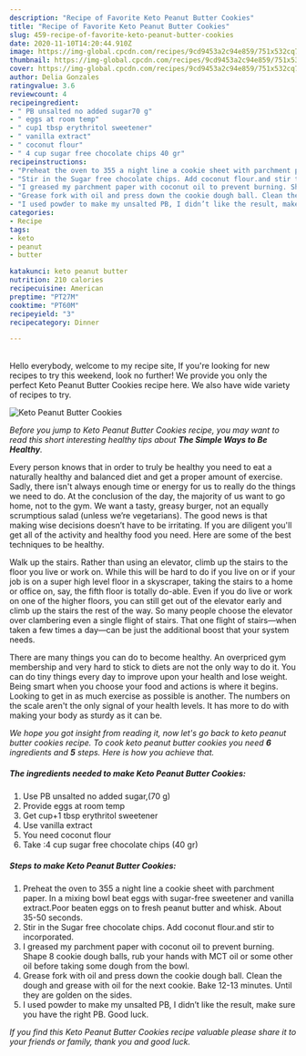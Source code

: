 ```yaml
---
description: "Recipe of Favorite Keto Peanut Butter Cookies"
title: "Recipe of Favorite Keto Peanut Butter Cookies"
slug: 459-recipe-of-favorite-keto-peanut-butter-cookies
date: 2020-11-10T14:20:44.910Z
image: https://img-global.cpcdn.com/recipes/9cd9453a2c94e859/751x532cq70/keto-peanut-butter-cookies-recipe-main-photo.jpg
thumbnail: https://img-global.cpcdn.com/recipes/9cd9453a2c94e859/751x532cq70/keto-peanut-butter-cookies-recipe-main-photo.jpg
cover: https://img-global.cpcdn.com/recipes/9cd9453a2c94e859/751x532cq70/keto-peanut-butter-cookies-recipe-main-photo.jpg
author: Delia Gonzales
ratingvalue: 3.6
reviewcount: 4
recipeingredient:
- " PB unsalted no added sugar70 g"
- " eggs at room temp"
- " cup1 tbsp erythritol sweetener"
- " vanilla extract"
- " coconut flour"
- " 4 cup sugar free chocolate chips 40 gr"
recipeinstructions:
- "Preheat the oven to 355 a night line a cookie sheet with parchment paper. In a mixing bowl beat eggs with sugar-free sweetener and vanilla extract.Poor beaten eggs on to fresh peanut butter and whisk. About 35-50 seconds."
- "Stir in the Sugar free chocolate chips. Add coconut flour.and stir to incorporated."
- "I greased my parchment paper with coconut oil to prevent burning. Shape 8 cookie dough balls, rub your hands with MCT oil or some other oil before taking some dough from the bowl."
- "Grease fork with oil and press down the cookie dough ball. Clean the dough and grease with oil for the next cookie. Bake 12-13 minutes. Until they are golden on the sides."
- "I used powder to make my unsalted PB, I didn’t like the result, make sure you have the right PB. Good luck."
categories:
- Recipe
tags:
- keto
- peanut
- butter

katakunci: keto peanut butter 
nutrition: 210 calories
recipecuisine: American
preptime: "PT27M"
cooktime: "PT60M"
recipeyield: "3"
recipecategory: Dinner

---
```

<br>
Hello everybody, welcome to my recipe site, If you're looking for new recipes to try this weekend, look no further! We provide you only the perfect Keto Peanut Butter Cookies recipe here. We also have wide variety of recipes to try.
<br>


![Keto Peanut Butter Cookies](https://img-global.cpcdn.com/recipes/9cd9453a2c94e859/751x532cq70/keto-peanut-butter-cookies-recipe-main-photo.jpg)

<i>Before you jump to Keto Peanut Butter Cookies recipe, you may want to read this short interesting healthy tips about <strong>The Simple Ways to Be Healthy</strong>.</i>

Every person knows that in order to truly be healthy you need to eat a naturally healthy and balanced diet and get a proper amount of exercise. Sadly, there isn't always enough time or energy for us to really do the things we need to do. At the conclusion of the day, the majority of us want to go home, not to the gym. We want a tasty, greasy burger, not an equally scrumptious salad (unless we’re vegetarians). The good news is that making wise decisions doesn’t have to be irritating. If you are diligent you'll get all of the activity and healthy food you need. Here are some of the best techniques to be healthy.

Walk up the stairs. Rather than using an elevator, climb up the stairs to the floor you live or work on. While this will be hard to do if you live on or if your job is on a super high level floor in a skyscraper, taking the stairs to a home or office on, say, the fifth floor is totally do-able. Even if you do live or work on one of the higher floors, you can still get out of the elevator early and climb up the stairs the rest of the way. So many people choose the elevator over clambering even a single flight of stairs. That one flight of stairs—when taken a few times a day—can be just the additional boost that your system needs. 

There are many things you can do to become healthy. An overpriced gym membership and very hard to stick to diets are not the only way to do it. You can do tiny things every day to improve upon your health and lose weight. Being smart when you choose your food and actions is where it begins. Looking to get in as much exercise as possible is another. The numbers on the scale aren't the only signal of your health levels. It has more to do with making your body as sturdy as it can be. 


<i>We hope you got insight from reading it, now let's go back to keto peanut butter cookies recipe. To cook keto peanut butter cookies you need <strong>6</strong> ingredients and <strong>5</strong> steps. Here is how you achieve that.
</i>

##### The ingredients needed to make Keto Peanut Butter Cookies:

1. Use  PB unsalted no added sugar,(70 g)
1. Provide  eggs at room temp
1. Get  cup+1 tbsp erythritol sweetener
1. Use  vanilla extract
1. You need  coconut flour
1. Take  :4 cup sugar free chocolate chips (40 gr)


##### Steps to make Keto Peanut Butter Cookies:

1. Preheat the oven to 355 a night line a cookie sheet with parchment paper. In a mixing bowl beat eggs with sugar-free sweetener and vanilla extract.Poor beaten eggs on to fresh peanut butter and whisk. About 35-50 seconds.
1. Stir in the Sugar free chocolate chips. Add coconut flour.and stir to incorporated.
1. I greased my parchment paper with coconut oil to prevent burning. Shape 8 cookie dough balls, rub your hands with MCT oil or some other oil before taking some dough from the bowl.
1. Grease fork with oil and press down the cookie dough ball. Clean the dough and grease with oil for the next cookie. Bake 12-13 minutes. Until they are golden on the sides.
1. I used powder to make my unsalted PB, I didn’t like the result, make sure you have the right PB. Good luck.


<i>If you find this Keto Peanut Butter Cookies recipe valuable please share it to your friends or family, thank you and good luck.</i>
